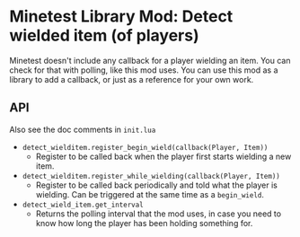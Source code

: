 # Minetest Library Mod: Detect wielded item (of players)

Minetest doesn't include any callback for a player wielding an item. You can
check for that with polling, like this mod uses. You can use this mod as a
library to add a callback, or just as a reference for your own work.

## API

Also see the doc comments in `init.lua`

* `detect_wielditem.register_begin_wield(callback(Player, Item))`
    * Register to be called back when the player first starts wielding a new
    item.
* `detect_wielditem.register_while_wielding(callback(Player, Item))`
    * Register to be called back periodically and told what the player is
    wielding. Can be triggered at the same time as a `begin_wield`.
* `detect_wield_item.get_interval`
    * Returns the polling interval that the mod uses, in case you need to know
    how long the player has been holding something for.
